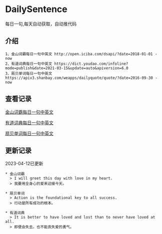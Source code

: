 # DailySentence

每日一句,每天自动获取，自动推代码

## 介绍

```
1、金山词霸每日一句中英文 http://open.iciba.com/dsapi/?date=2018-01-01 - now
2、有道词典每日一句中英文 https://dict.youdao.com/infoline?mode=publish&date=2021-03-15&update=auto&apiversion=6.0
3、扇贝单词每日一句中英文 https://apiv3.shanbay.com/weapps/dailyquote/quote/?date=2016-09-30 - now
```

## 查看记录

[金山词霸每日一句中英文](./data/iciba/)

[有道词典每日一句中英文](./data/youdao/)

[扇贝单词每日一句中英文](./data/shanbay/)

## 更新记录
2023-04-12已更新 
```
* 金山词霸
  > I will greet this day with love in my heart.
  > 我要用全身心的爱来迎接今天。

* 扇贝单词
  > Action is the foundational key to all success.
  > 行动是所有成功的根本。

* 有道词典
  > It is better to have loved and lost than to never have loved at all.
  > 即便会失去，也不能丧失爱的勇气。

```
